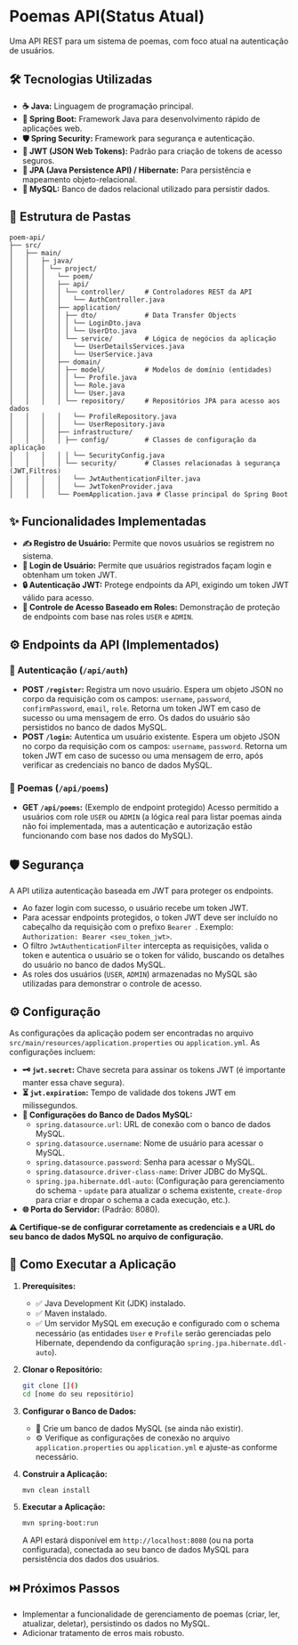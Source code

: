 # Poemas API(Status Atual)

Uma API REST para um sistema de poemas, com foco atual na autenticação de usuários.

## 🛠️ Tecnologias Utilizadas

* **☕ Java:** Linguagem de programação principal.
* **🌱 Spring Boot:** Framework Java para desenvolvimento rápido de aplicações web.
* **🛡️ Spring Security:** Framework para segurança e autenticação.
* **🔑 JWT (JSON Web Tokens):** Padrão para criação de tokens de acesso seguros.
* **💾 JPA (Java Persistence API) / Hibernate:** Para persistência e mapeamento objeto-relacional.
* **🐬 MySQL:** Banco de dados relacional utilizado para persistir dados.

## 📂 Estrutura de Pastas
```
poem-api/
├── src/
│   ├── main/
│   │   ├─ java/
│   │   │ └── project/
│   │   │   └── poem/
│   │   │   ├── api/
│   │   │   │ └── controller/     # Controladores REST da API
│   │   │   │   └── AuthController.java
│   │   │   ├── application/
│   │   │   │ ├── dto/            # Data Transfer Objects
│   │   │   │ │ └── LoginDto.java
│   │   │   │ │ └── UserDto.java
│   │   │   │ └── service/        # Lógica de negócios da aplicação
│   │   │   │   └── UserDetailsServices.java
│   │   │   │   └── UserService.java
│   │   │   ├── domain/
│   │   │   │ ├── model/          # Modelos de domínio (entidades)
│   │   │   │ │ └── Profile.java
│   │   │   │ │ └── Role.java
│   │   │   │ │ └── User.java
│   │   │   │ └── repository/     # Repositórios JPA para acesso aos dados
│   │   │   │   └── ProfileRepository.java
│   │   │   │   └── UserRepository.java
│   │   │   ├── infrastructure/
│   │   │   │ ├── config/         # Classes de configuração da aplicação
│   │   │   │ │ └── SecurityConfig.java
│   │   │   │ └── security/       # Classes relacionadas à segurança (JWT,Filtros)
│   │   │   │   └── JwtAuthenticationFilter.java
│   │   │   │   └── JwtTokenProvider.java
│   │   │   └── PoemApplication.java # Classe principal do Spring Boot

```
## ✨ Funcionalidades Implementadas

* **✍️ Registro de Usuário:** Permite que novos usuários se registrem no sistema.
* **🚪 Login de Usuário:** Permite que usuários registrados façam login e obtenham um token JWT.
* **🔒 Autenticação JWT:** Protege endpoints da API, exigindo um token JWT válido para acesso.
* **🚦 Controle de Acesso Baseado em Roles:** Demonstração de proteção de endpoints com base nas roles `USER` e `ADMIN`.

## ⚙️ Endpoints da API (Implementados)

### 🔑 Autenticação (`/api/auth`)

* **POST `/register`:** Registra um novo usuário. Espera um objeto JSON no corpo da requisição com os campos: `username`, `password`, `confirmPassword`, `email`, `role`. Retorna um token JWT em caso de sucesso ou uma mensagem de erro. Os dados do usuário são persistidos no banco de dados MySQL.
* **POST `/login`:** Autentica um usuário existente. Espera um objeto JSON no corpo da requisição com os campos: `username`, `password`. Retorna um token JWT em caso de sucesso ou uma mensagem de erro, após verificar as credenciais no banco de dados MySQL.

### 📜 Poemas (`/api/poems`)

* **GET `/api/poems`:** (Exemplo de endpoint protegido) Acesso permitido a usuários com role `USER` ou `ADMIN` (a lógica real para listar poemas ainda não foi implementada, mas a autenticação e autorização estão funcionando com base nos dados do MySQL).

## 🛡️ Segurança

A API utiliza autenticação baseada em JWT para proteger os endpoints.

* Ao fazer login com sucesso, o usuário recebe um token JWT.
* Para acessar endpoints protegidos, o token JWT deve ser incluído no cabeçalho da requisição com o prefixo `Bearer `. Exemplo: `Authorization: Bearer <seu_token_jwt>`.
* O filtro `JwtAuthenticationFilter` intercepta as requisições, valida o token e autentica o usuário se o token for válido, buscando os detalhes do usuário no banco de dados MySQL.
* As roles dos usuários (`USER`, `ADMIN`) armazenadas no MySQL são utilizadas para demonstrar o controle de acesso.

## ⚙️ Configuração

As configurações da aplicação podem ser encontradas no arquivo `src/main/resources/application.properties` ou `application.yml`. As configurações incluem:

* **🗝️ `jwt.secret`:** Chave secreta para assinar os tokens JWT (é importante manter essa chave segura).
* **⏳ `jwt.expiration`:** Tempo de validade dos tokens JWT em milissegundos.
* **💾 Configurações do Banco de Dados MySQL:**
    * `spring.datasource.url`: URL de conexão com o banco de dados MySQL.
    * `spring.datasource.username`: Nome de usuário para acessar o MySQL.
    * `spring.datasource.password`: Senha para acessar o MySQL.
    * `spring.datasource.driver-class-name`: Driver JDBC do MySQL.
    * `spring.jpa.hibernate.ddl-auto`: (Configuração para gerenciamento do schema - `update` para atualizar o schema existente, `create-drop` para criar e dropar o schema a cada execução, etc.).
* **🌐 Porta do Servidor:** (Padrão: 8080).

**⚠️ Certifique-se de configurar corretamente as credenciais e a URL do seu banco de dados MySQL no arquivo de configuração.**

## 🚀 Como Executar a Aplicação

1.  **Prerequisites:**
    * ✅ Java Development Kit (JDK) instalado.
    * ✅ Maven instalado.
    * ✅ Um servidor MySQL em execução e configurado com o schema necessário (as entidades `User` e `Profile` serão gerenciadas pelo Hibernate, dependendo da configuração `spring.jpa.hibernate.ddl-auto`).

2.  **Clonar o Repositório:**
    ```bash
    git clone []()
    cd [nome do seu repositório]
    ```

3.  **Configurar o Banco de Dados:**
    * 🐬 Crie um banco de dados MySQL (se ainda não existir).
    * ⚙️ Verifique as configurações de conexão no arquivo `application.properties` ou `application.yml` e ajuste-as conforme necessário.

4.  **Construir a Aplicação:**
    ```bash
    mvn clean install
    ```

5.  **Executar a Aplicação:**
    ```bash
    mvn spring-boot:run
    ```

    A API estará disponível em `http://localhost:8080` (ou na porta configurada), conectada ao seu banco de dados MySQL para persistência dos dados dos usuários.

## ⏭️ Próximos Passos

* Implementar a funcionalidade de gerenciamento de poemas (criar, ler, atualizar, deletar), persistindo os dados no MySQL.
* Adicionar tratamento de erros mais robusto.